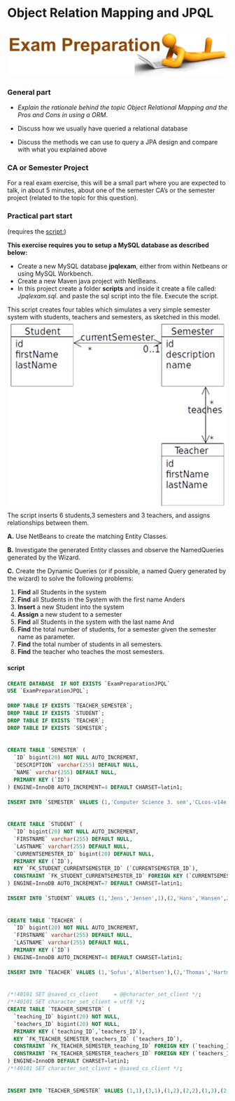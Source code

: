 # Object Relation Mapping and JPQL
![](../media/image4.png)

### General part

-  *Explain the rationale behind the topic Object Relational Mapping and the Pros and Cons in using a ORM*.

- Discuss how we usually have queried a relational database

-  Discuss the methods we can use to query a JPA design and compare with what you explained above

### CA or Semester Project

For a real exam exercise, this will be a small part where you are expected to talk, in about 5 minutes, about one of the semester CA’s or the semester project (related to the topic for this question).

### Practical part start
 (requires the [script:](####script))

**This exercise requires you to setup a MySQL database as described
below:**

-   Create a new MySQL database ****jpqlexam****, either from within Netbeans or using MySQL Workbench.
-   Create a new Maven java project with NetBeans.
-   In this project create a folder **scripts** and inside it create a file called: *Jpqlexam.sql*. and paste the sql script into the file. Execute the script.

This script creates four tables which simulates a very simple semester
system with students, teachers and semesters, as sketched in this model. ![](../media/student_eer.png)  
The script inserts 6 students,3 semesters and 3 teachers, and assigns relationships between them.

**A.** Use NetBeans to create the matching Entity Classes.

**B.** Investigate the generated Entity classes and observe the NamedQueries
generated by the Wizard.

**C.** Create the Dynamic Queries (or if possible, a named Query generated by the wizard) to solve the following problems:

1. **Find** all Students in the system
2. **Find** all Students in the System with the first name Anders
3. **Insert** a new Student into the system
4. **Assign** a new student to a semester
5. **Find** all Students in the system with the last name And
6. **Find** the total number of students, for a semester given the semester name as parameter.
7. **Find** the total number of students in all semesters.
8. **Find** the teacher who teaches the most semesters.

#### script
```sql
CREATE DATABASE  IF NOT EXISTS `ExamPreparationJPQL`
USE `ExamPreparationJPQL`;

DROP TABLE IF EXISTS `TEACHER_SEMESTER`;
DROP TABLE IF EXISTS `STUDENT`;
DROP TABLE IF EXISTS `TEACHER`;
DROP TABLE IF EXISTS `SEMESTER`;


CREATE TABLE `SEMESTER` (
  `ID` bigint(20) NOT NULL AUTO_INCREMENT,
  `DESCRIPTION` varchar(255) DEFAULT NULL,
  `NAME` varchar(255) DEFAULT NULL,
  PRIMARY KEY (`ID`)
) ENGINE=InnoDB AUTO_INCREMENT=4 DEFAULT CHARSET=latin1;

INSERT INTO `SEMESTER` VALUES (1,'Computer Science 3. sem','CLcos-v14e'),(2,'Datamatiker 3. sem','CLdat-a14e'),(3,'Datamatiker 3. sem','CLdat-b14e');


CREATE TABLE `STUDENT` (
  `ID` bigint(20) NOT NULL AUTO_INCREMENT,
  `FIRSTNAME` varchar(255) DEFAULT NULL,
  `LASTNAME` varchar(255) DEFAULT NULL,
  `CURRENTSEMESTER_ID` bigint(20) DEFAULT NULL,
  PRIMARY KEY (`ID`),
  KEY `FK_STUDENT_CURRENTSEMESTER_ID` (`CURRENTSEMESTER_ID`),
  CONSTRAINT `FK_STUDENT_CURRENTSEMESTER_ID` FOREIGN KEY (`CURRENTSEMESTER_ID`) REFERENCES `SEMESTER` (`ID`)
) ENGINE=InnoDB AUTO_INCREMENT=7 DEFAULT CHARSET=latin1;

INSERT INTO `STUDENT` VALUES (1,'Jens','Jensen',1),(2,'Hans','Hansen',2),(3,'John','Doe',3),(4,'Jane','Doe',3),(5,'Andersine','And',2),(6,'Anders','And',1);


CREATE TABLE `TEACHER` (
  `ID` bigint(20) NOT NULL AUTO_INCREMENT,
  `FIRSTNAME` varchar(255) DEFAULT NULL,
  `LASTNAME` varchar(255) DEFAULT NULL,
  PRIMARY KEY (`ID`)
) ENGINE=InnoDB AUTO_INCREMENT=4 DEFAULT CHARSET=latin1;

INSERT INTO `TEACHER` VALUES (1,'Sofus','Albertsen'),(2,'Thomas','Hartmann'),(3,'Lars','Mortensen');


/*!40101 SET @saved_cs_client     = @@character_set_client */;
/*!40101 SET character_set_client = utf8 */;
CREATE TABLE `TEACHER_SEMESTER` (
  `teaching_ID` bigint(20) NOT NULL,
  `teachers_ID` bigint(20) NOT NULL,
  PRIMARY KEY (`teaching_ID`,`teachers_ID`),
  KEY `FK_TEACHER_SEMESTER_teachers_ID` (`teachers_ID`),
  CONSTRAINT `FK_TEACHER_SEMESTER_teaching_ID` FOREIGN KEY (`teaching_ID`) REFERENCES `SEMESTER` (`ID`),
  CONSTRAINT `FK_TEACHER_SEMESTER_teachers_ID` FOREIGN KEY (`teachers_ID`) REFERENCES `TEACHER` (`ID`)
) ENGINE=InnoDB DEFAULT CHARSET=latin1;
/*!40101 SET character_set_client = @saved_cs_client */;


INSERT INTO `TEACHER_SEMESTER` VALUES (1,1),(3,1),(1,2),(2,2),(1,3),(2,3),(3,3);

```